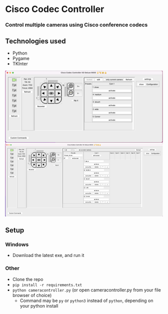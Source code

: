 # Cisco Codec Controller
### Control multiple cameras using Cisco conference codecs

## Technologies used
- Python
- Pygame
- TKInter

![A screenshot of the main gui of the software](/admin/screenshot-main.png)
![A screenshot of the software with preset edit mode enabled](/admin/screenshot-edit.png)

## Setup
### Windows
- Download the latest exe, and run it
### Other
- Clone the repo
- `pip install -r requirements.txt`
- `python cameracontroller.py` (or open cameracontroller.py from your file browser of choice)
  - Command may be `py` or `python3` instead of `python`, depending on your python install